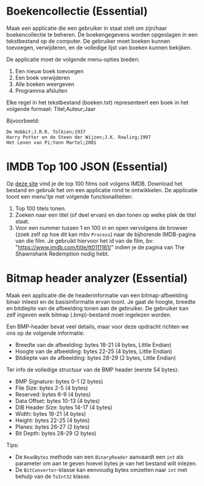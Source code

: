 
# Boekencollectie (Essential)

Maak een applicatie die een gebruiker in staat stelt om zijn/haar boekencollectie te beheren. De boekengegevens worden opgeslagen in een tekstbestand op de computer. De gebruiker moet boeken kunnen toevoegen, verwijderen, en de volledige lijst van boeken kunnen bekijken.

De applicatie moet de volgende menu-opties bieden:
1. Een nieuw boek toevoegen
2. Een boek verwijderen
3. Alle boeken weergeven
4. Programma afsluiten

Elke regel in het tekstbestand (boeken.txt) representeert een boek in het volgende formaat: Titel;Auteur;Jaar

Bijvoorbeeld:

```text
De Hobbit;J.R.R. Tolkien;1937
Harry Potter en de Steen der Wijzen;J.K. Rowling;1997
Het Leven van Pi;Yann Martel;2001
```

# IMDB Top 100 JSON (Essential)


Op [deze site](https://github.com/hjorturlarsen/IMDB-top-100/blob/master/data/movies.json) vind je de top 100 films ooit volgens IMDB. Download het bestand en gebruik het om een applicatie rond te ontwikkelen. De applicatie toont een menu'tje met volgende functionaliteiten:

1. Top 100 titels tonen.
2. Zoeken naar een titel (of deel ervan) en dan tonen op welke plek de titel staat.
3. Voor een nummer tussen 1 en 100 in en open vervolgens de browser (zoek zelf op hoe dit kan mbv ``Process``) naar de bijhorende IMDB-pagina van die film. Je gebruikt hiervoor het id van de film, bv: "https://www.imdb.com/title/tt0111161/" indien je de pagina van The Shawnshank Redemption nodig hebt.

# Bitmap header analyzer (Essential)

Maak een applicatie die de headerinformatie van een bitmap-afbeelding binair inleest en de basisinformatie ervan toont. Je gaat de hoogte, breedte en bitdiepte van de afbeelding tonen aan de gebruiker. De gebruiker kan zelf ingeven welk bitmap (.bmp)-bestand moet ingelezen worden.

Een BMP-header bevat veel details, maar voor deze opdracht richten we ons op de volgende informatie:

* Breedte van de afbeelding: bytes 18-21 (4 bytes, Little Endian)
* Hoogte van de afbeelding: bytes 22-25 (4 bytes, Little Endian)
* Bitdiepte van de afbeelding: bytes 28-29 (2 bytes, Little Endian)

Ter info de volledige structuur van de BMP header (eerste 54 bytes):

* BMP Signature: bytes 0-1 (2 bytes)
* File Size: bytes 2-5 (4 bytes)
* Reserved: bytes 6-9 (4 bytes)
* Data Offset: bytes 10-13 (4 bytes)
* DIB Header Size: bytes 14-17 (4 bytes)
* Width: bytes 18-21 (4 bytes)
* Height: bytes 22-25 (4 bytes)
* Planes: bytes 26-27 (2 bytes)
* Bit Depth: bytes 28-29 (2 bytes)

Tips:

* De ``ReadBytes`` methode van een ``BinaryReader`` aanvaardt een ``int`` als parameter om aan te geven hoevel bytes je van het bestand wilt inlezen.
* De ``BitConverter``-klasse kan eenvoudig bytes omzetten naar ``int`` met behulp van de ``ToInt32`` klasse.